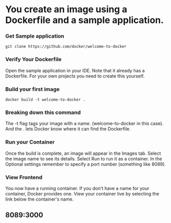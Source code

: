 # You create an image using a Dockerfile and a sample application.

### Get Sample application
```
git clone https://github.com/docker/welcome-to-docker
```
### Verify Your Dockerfile 
Open the sample application in your IDE. Note that it already has a Dockerfile. For your own projects you need to create this yourself.

### Build your first image 
```
docker build -t welcome-to-docker .
```
### Breaking down this command
The -t flag tags your image with a name. (welcome-to-docker in this case). And the . lets Docker know where it can find the Dockerfile.

### Run your Container
Once the build is complete, an image will appear in the Images tab. Select the image name to see its details. 
Select Run to run it as a container. In the Optional settings remember to specify a port number (something like 8089).

### View Frontend
You now have a running container. If you don't have a name for your container, Docker provides one. View your container live by selecting the link below the container's name.
## 8089:3000

